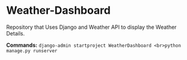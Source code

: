 # Weather-Dashboard
Repository that Uses Django and Weather API to display the Weather Details.

**Commands:**
`django-admin startproject WeatherDashboard
 <br>python manage.py runserver
`